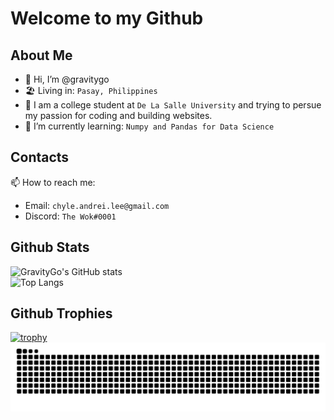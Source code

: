 # Welcome to my Github
## About Me
- 👋 Hi, I’m @gravitygo
- 🏖 Living in: `Pasay, Philippines` 
- 🏹 I am a college student at `De La Salle University` and trying to persue my passion for coding and building websites.
- 🌱 I’m currently learning: `Numpy and Pandas for Data Science`
## Contacts
📫 How to reach me:
- Email: `chyle.andrei.lee@gmail.com`
- Discord: `The Wok#0001`
## Github Stats
![GravityGo's GitHub stats](https://github-readme-stats.vercel.app/api?username=gravitygo&show_icons=true&theme=radical)<br>
![Top Langs](https://github-readme-stats.vercel.app/api/top-langs/?username=gravitygo&theme=radical)
## Github Trophies
[![trophy](https://github-profile-trophy.vercel.app/?username=gravitygo&theme=radical)](https://github.com/gravitygo/github-profile-trophy)
![Snake animation](https://github.com/gravitygo/gravitygo/blob/main/github-contribution-grid-snake.svg)
<!---
gravitygo/gravitygo is a ✨ special ✨ repository because its `README.md` (this file) appears on your GitHub profile.
You can click the Preview link to take a look at your changes.
--->
